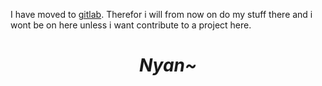 I have moved to [gitlab](https://gitlab.com/nukusaba/nukusaba). Therefor i will from now on do my stuff there and i wont be on here unless i want contribute to a project here. 
<h1 align="center"> <i>Nyan~</i> </h1>
